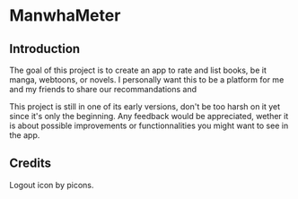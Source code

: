 # ManwhaMeter

## Introduction

The goal of this project is to create an app to rate and list books, be it manga, webtoons, or novels.
I personally want this to be a platform for me and my friends to share our recommandations and

This project is still in one of its early versions, don't be too harsh on it yet since it's only the beginning.
Any feedback would be appreciated, wether it is about possible improvements or functionnalities you might want to see in the app.

## Credits
Logout icon by picons.
